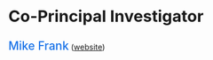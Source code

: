 <h2 style="font-size: 1.8rem; font-weight: bold;">Co-Principal Investigator</h2>

<span style="font-size: 1.3rem; color: #1a73e8; font-weight: 500;">Mike Frank</span> ([website](http://www.stanford.edu/~mcfrank))
